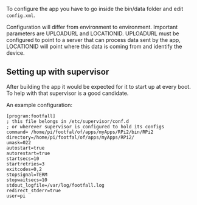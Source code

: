 To configure the app you have to go inside the bin/data folder and edit `config.xml`.

Configuration will differ from environment to environment. Important parameters
are UPLOADURL and LOCATIONID. UPLOADURL must be configured to point to a server
that can process data sent by the app, LOCATIONID will point where this data is
coming from and identify the device.

Setting up with supervisor
--------------------------

After building the app it would be expected for it to start up at every boot.
To help with that supervisor is a good candidate.

An example configuration:

    [program:footfall]
    ; this file belongs in /etc/supervisor/conf.d
    ; or wherever supervisor is configured to hold its configs
    command= /home/pi/footfal/of/apps/myApps/RPi2/bin/RPi2
    directory=/home/pi/footfal/of/apps/myApps/RPi2/
    umask=022
    autostart=true
    autorestart=true
    startsecs=10
    startretries=3
    exitcodes=0,2
    stopsignal=TERM
    stopwaitsecs=10
    stdout_logfile=/var/log/footfall.log
    redirect_stderr=true
    user=pi
